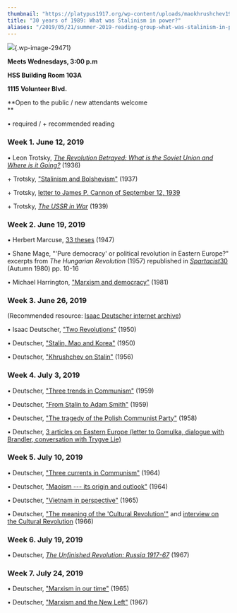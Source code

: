 ```yaml
---
thumbnail: "https://platypus1917.org/wp-content/uploads/maokhrushchev1958.jpg"
title: "30 years of 1989: What was Stalinism in power?"
aliases: "/2019/05/21/summer-2019-reading-group-what-was-stalinism-in-power/"
---
```


![](%7B%7B%20site.baseurl%20%7D%7D/assets/maokhrushchev1958-1024x683.jpg){.wp-image-29471}

**Meets Wednesdays, 3:00 p.m**

**HSS Building Room 103A**

**1115 Volunteer Blvd.**

**Open to the public / new attendants welcome\
**

• required / + recommended reading

### Week 1. June 12, 2019

• Leon Trotsky, *[The Revolution Betrayed: What is the Soviet Union and Where is it Going?](https://www.marxists.org/archive/trotsky/1936/revbet/index.htm)* (1936)

\+ Trotsky, [\"Stalinism and Bolshevism\"](https://www.marxists.org/archive/trotsky/1937/08/stalinism.htm) (1937)

\+ Trotsky, [letter to James P. Cannon of September 12, 1939](https://www.marxists.org/archive/trotsky/idom/dm/01-cannon1.htm)

\+ Trotsky, *[The USSR in War](https://www.marxists.org/archive/trotsky/1939/09/ussr-war.htm)* (1939)

### Week 2. June 19, 2019

• Herbert Marcuse, [33 theses](https://platypus1917.org/wp-content/uploads/2012/05/marcuse_33theses.pdf) (1947)

• Shane Mage, \"\'Pure democracy\' or political revolution in Eastern Europe?\" excerpts from *The Hungarian Revolution* (1957) republished in *[Spartacist](https://www.marxists.org/history/etol/newspape/spartacist-us/1972-1980/0030_Autumn_1980.pdf)*[30](https://www.marxists.org/history/etol/newspape/spartacist-us/1972-1980/0030_Autumn_1980.pdf) (Autumn 1980) pp. 10-16

• Michael Harrington, [\"Marxism and democracy\"](http://anselmocarranco.tripod.com/id25.html) (1981)

### Week 3. June 26, 2019

(Recommended resource: [Isaac Deutscher internet archive](https://www.marxists.org/archive/deutscher/index.htm))

• Isaac Deutscher, [\"Two Revolutions\"](https://www.marxists.org/archive/deutscher/1950/two-revolutions.htm) (1950)

• Deutscher, [\"Stalin, Mao and Korea\"](https://www.marxists.org/archive/deutscher/1950/stalin-mao-korea.htm) (1950)

• Deutscher, [\"Khrushchev on Stalin\"](https://www.marxists.org/archive/deutscher/1956/khrushchev_on_stalin.htm) (1956)

### Week 4. July 3, 2019

• Deutscher, [\"Three trends in Communism\"](https://www.marxists.org/archive/deutscher/1959/three-trends.htm) (1959)

• Deutscher, [\"From Stalin to Adam Smith\"](https://www.marxists.org/archive/deutscher/1959/stalin-smith.htm) (1959)

• Deutscher, [\"The tragedy of the Polish Communist Party\"](https://www.marxists.org/archive/deutscher/1958/polish-tragedy.htm) (1958)

• Deutscher, [3 articles on Eastern Europe (letter to Gomulka, dialogue with Brandler, conversation with Trygve Lie)](https://platypus1917.org/deutscher_gomulkabrandlertrygvelie/)

### Week 5. July 10, 2019

• Deutscher, [\"Three currents in Communism\"](https://www.marxists.org/archive/deutscher/1964/three-currents.htm) (1964)

• Deutscher, [\"Maoism --- its origin and outlook\"](https://www.marxists.org/archive/deutscher/1964/maoism-origins-outlook.htm) (1964)

• Deutscher, [\"Vietnam in perspective\"](https://www.marxists.org/archive/deutscher/1965/vietnam-perspective.htm) (1965)

• Deutscher, [\"The meaning of the \'Cultural Revolution\'\"](https://platypus1917.org/wp-content/uploads/Deutscher-The-Great-Cultural-Revolution.pdf) and [interview on the Cultural Revolution](https://www.marxists.org/archive/deutscher/1966/china.htm) (1966)

### Week 6. July 19, 2019

• Deutscher, *[The Unfinished Revolution: Russia 1917-67](https://platypus1917.org/deutscher_russiaunfinishedrevolution1917-67book/)* (1967)

### Week 7. July 24, 2019

• Deutscher, [\"Marxism in our time\"](https://www.marxists.org/archive/deutscher/1965/marxism.htm) (1965)

• Deutscher, [\"Marxism and the New Left\"](https://www.marxists.org/archive/deutscher/1967/marxism-newleft.htm) (1967)
